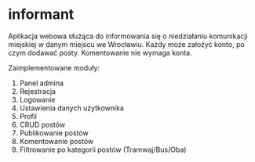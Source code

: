 # informant

Aplikacja webowa służąca do informowania się o niedziałaniu komunikacji miejskiej w danym miejscu we Wrocławiu. 
Każdy może założyć konto, po czym dodawać posty.
Komentowanie nie wymaga konta.

Zaimplementowane moduły:
1. Panel admina
2. Rejestracja
3. Logowanie
4. Ustawienia danych użytkownika
5. Profil
6. CRUD postów
7. Publikowanie postów
8. Komentowanie postów
9. Filtrowanie po kategorii postów (Tramwaj/Bus/Oba)
